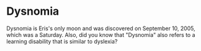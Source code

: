 # Dysnomia

Dysnomia is Eris's only moon and was discovered on September 10, 2005, which was
a Saturday. Also, did you know that "Dysnomia" also refers to a learning
disability that is similar to dyslexia?
